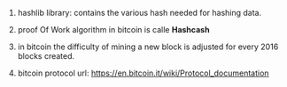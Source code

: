 1. hashlib library: contains the various hash needed for hashing data.

2. proof Of Work algorithm in bitcoin is calle **Hashcash** 

3. in bitcoin the difficulty of mining a new block is adjusted for every 2016 blocks created.

4. bitcoin protocol url: https://en.bitcoin.it/wiki/Protocol_documentation